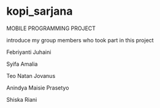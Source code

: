 # kopi_sarjana
MOBILE PROGRAMMING PROJECT

introduce my group members who took part in this project

Febriyanti Juhaini

Syifa Amalia

Teo Natan Jovanus

Anindya Maisie Prasetyo

Shiska Riani
